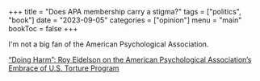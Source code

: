 +++
title = "Does APA membership carry a stigma?"
tags = ["politics", "book"]
date = "2023-09-05"
categories = ["opinion"]
menu = "main"
bookToc = false
+++

I'm not a big fan of the American Psychological Association.

[“Doing Harm”: Roy Eidelson on the American Psychological Association’s Embrace of U.S. Torture Program](https://www.democracynow.org/2023/9/5/doing_harm_roy_j_eidelson_psychology)
